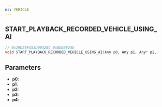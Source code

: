 ```yaml
---
ns: VEHICLE
---
```

## START_PLAYBACK_RECORDED_VEHICLE_USING_AI

```c
// 0x29DE5FA52D00428C 0x8DE8E24E
void START_PLAYBACK_RECORDED_VEHICLE_USING_AI(Any p0, Any p1, Any* p2, float p3, Any p4);
```


## Parameters
* **p0**: 
* **p1**: 
* **p2**: 
* **p3**: 
* **p4**: 

